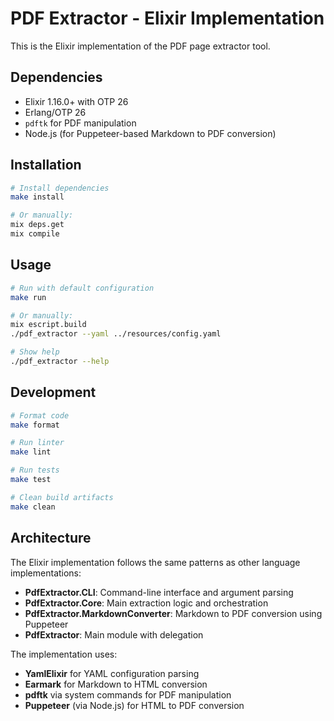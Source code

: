 # PDF Extractor - Elixir Implementation

This is the Elixir implementation of the PDF page extractor tool.

## Dependencies

- Elixir 1.16.0+ with OTP 26
- Erlang/OTP 26
- `pdftk` for PDF manipulation
- Node.js (for Puppeteer-based Markdown to PDF conversion)

## Installation

```bash
# Install dependencies
make install

# Or manually:
mix deps.get
mix compile
```

## Usage

```bash
# Run with default configuration
make run

# Or manually:
mix escript.build
./pdf_extractor --yaml ../resources/config.yaml

# Show help
./pdf_extractor --help
```

## Development

```bash
# Format code
make format

# Run linter
make lint

# Run tests
make test

# Clean build artifacts
make clean
```

## Architecture

The Elixir implementation follows the same patterns as other language implementations:

- **PdfExtractor.CLI**: Command-line interface and argument parsing
- **PdfExtractor.Core**: Main extraction logic and orchestration
- **PdfExtractor.MarkdownConverter**: Markdown to PDF conversion using Puppeteer
- **PdfExtractor**: Main module with delegation

The implementation uses:
- **YamlElixir** for YAML configuration parsing
- **Earmark** for Markdown to HTML conversion
- **pdftk** via system commands for PDF manipulation
- **Puppeteer** (via Node.js) for HTML to PDF conversion
